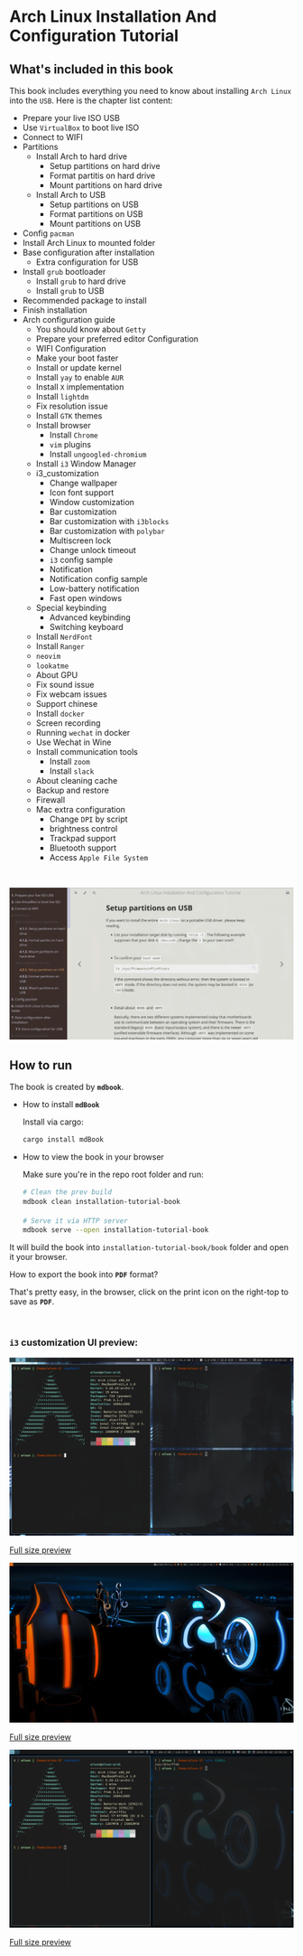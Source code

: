 # Arch Linux Installation And Configuration Tutorial

## What's included in this book

This book includes everything you need to know about installing `Arch Linux` into the `USB`.
Here is the chapter list content:

- Prepare your live ISO USB
- Use `VirtualBox` to boot live ISO
- Connect to WIFI
- Partitions
    - Install Arch to hard drive
        - Setup partitions on hard drive
        - Format partitis on hard drive
        - Mount partitions on hard drive
    - Install Arch to USB
        - Setup partitions on USB
        - Format partitions on USB
        - Mount partitions on USB
- Config `pacman`
- Install Arch Linux to mounted folder
- Base configuration after installation
    - Extra configuration for USB
- Install `grub` bootloader
    - Install `grub` to hard drive
    - Install `grub` to USB
- Recommended package to install
- Finish installation
- Arch configuration guide
    - You should know about `Getty`
    - Prepare your preferred editor Configuration
    - WIFI Configuration
    - Make your boot faster
    - Install or update kernel
    - Install `yay` to enable `AUR`
    - Install `X` implementation
    - Install `lightdm`
    - Fix resolution issue
    - Install `GTK` themes
    - Install browser
        - Install `Chrome`
        - `vim` plugins
        - Install `ungoogled-chromium`
    - Install `i3` Window Manager
    - i3_customization
        - Change wallpaper
        - Icon font support
        - Window customization
        - Bar customization
        - Bar customization with `i3blocks`
        - Bar customization with `polybar`
        - Multiscreen lock
        - Change unlock timeout
        - `i3` config sample
        - Notification
        - Notification config sample
        - Low-battery notification
        - Fast open windows
    - Special keybinding
        - Advanced keybinding
        - Switching keyboard
    - Install `NerdFont`
    - Install `Ranger`
    - `neovim`
    - `lookatme`
    - About GPU
    - Fix sound issue
    - Fix webcam issues
    - Support chinese
    - Install `docker`
    - Screen recording
    - Running `wechat` in docker
    - Use Wechat in Wine
    - Install communication tools
        - Install `zoom`
        - Install `slack`
    - About cleaning cache
    - Backup and restore
    - Firewall
    - Mac extra configuration
        - Change `DPI` by script
        - brightness control
        - Trackpad support
        - Bluetooth support
        - Access `Apple File System`

</br>

![book-preview.png](./installation-tutorial-book/src/images/book-preview.png)

## How to run

The book is created by **`mdbook`**.

- How to install **`mdBook`**

    Install via cargo:

    ```bash
    cargo install mdBook
    ```

- How to view the book in your browser

  Make sure you're in the repo root folder and run:

    ```bash
    # Clean the prev build
    mdbook clean installation-tutorial-book

    # Serve it via HTTP server
    mdbook serve --open installation-tutorial-book
    ```
It will build the book into `installation-tutorial-book/book` 
folder and open it your browser.

How to export the book into **`PDF`** format?

That's pretty easy, in the browser, click on the print icon on the right-top to save as **`PDF`**.

</br>

### `i3` customization UI preview:

![i3-preview-6.png](./installation-tutorial-book/src/images/preview-6.png)

[Full size preview](https://github.com/wisonye/arch-linux/blob/master/installation-tutorial-book/src/images/preview-6.png)

![preview-4.png](./installation-tutorial-book/src/images/preview-4.png)

[Full size preview](https://github.com/wisonye/arch-linux/blob/master/installation-tutorial-book/src/images/preview-4.png)

![preview-tron-1.png](./installation-tutorial-book/src/images/preview-tron-1.png)

[Full size preview](https://github.com/wisonye/arch-linux/blob/master/installation-tutorial-book/src/images/preview-tron-1.png)

